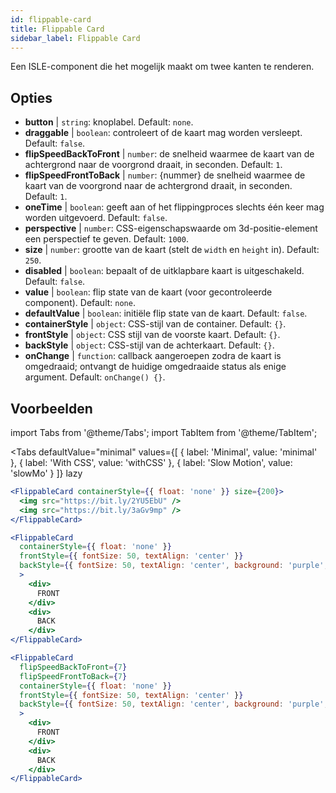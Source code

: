 ```yaml
---
id: flippable-card 
title: Flippable Card
sidebar_label: Flippable Card
---
```


Een ISLE-component die het mogelijk maakt om twee kanten te renderen.

## Opties

* __button__ | `string`: knoplabel. Default: `none`.
* __draggable__ | `boolean`: controleert of de kaart mag worden versleept. Default: `false`.
* __flipSpeedBackToFront__ | `number`: de snelheid waarmee de kaart van de achtergrond naar de voorgrond draait, in seconden. Default: `1`.
* __flipSpeedFrontToBack__ | `number`: {nummer} de snelheid waarmee de kaart van de voorgrond naar de achtergrond draait, in seconden. Default: `1`.
* __oneTime__ | `boolean`: geeft aan of het flippingproces slechts één keer mag worden uitgevoerd. Default: `false`.
* __perspective__ | `number`: CSS-eigenschapswaarde om 3d-positie-element een perspectief te geven. Default: `1000`.
* __size__ | `number`: grootte van de kaart (stelt de `width` en `height` in). Default: `250`.
* __disabled__ | `boolean`: bepaalt of de uitklapbare kaart is uitgeschakeld. Default: `false`.
* __value__ | `boolean`: flip state van de kaart (voor gecontroleerde component). Default: `none`.
* __defaultValue__ | `boolean`: initiële flip state van de kaart. Default: `false`.
* __containerStyle__ | `object`: CSS-stijl van de container. Default: `{}`.
* __frontStyle__ | `object`: CSS stijl van de voorste kaart. Default: `{}`.
* __backStyle__ | `object`: CSS-stijl van de achterkaart. Default: `{}`.
* __onChange__ | `function`: callback aangeroepen zodra de kaart is omgedraaid; ontvangt de huidige omgedraaide status als enige argument. Default: `onChange() {}`.


## Voorbeelden

import Tabs from '@theme/Tabs';
import TabItem from '@theme/TabItem';

<Tabs
    defaultValue="minimal"
    values={[
        { label: 'Minimal', value: 'minimal' },
        { label: 'With CSS', value: 'withCSS' },
        { label: 'Slow Motion', value: 'slowMo' }
    ]}
    lazy
>

<TabItem value="minimal">

```jsx live
<FlippableCard containerStyle={{ float: 'none' }} size={200}>
  <img src="https://bit.ly/2YU5EbU" />
  <img src="https://bit.ly/3aGv9mp" />
</FlippableCard>
```

</TabItem>

<TabItem value="withCSS">

```jsx live
<FlippableCard 
  containerStyle={{ float: 'none' }} 
  frontStyle={{ fontSize: 50, textAlign: 'center' }} 
  backStyle={{ fontSize: 50, textAlign: 'center', background: 'purple', color: 'white' }} 
  >
    <div>
      FRONT
    </div>
    <div>
      BACK
    </div>
</FlippableCard>
```

</TabItem>

<TabItem value="slowMo">

```jsx live
<FlippableCard 
  flipSpeedBackToFront={7} 
  flipSpeedFrontToBack={7}   
  containerStyle={{ float: 'none' }} 
  frontStyle={{ fontSize: 50, textAlign: 'center' }} 
  backStyle={{ fontSize: 50, textAlign: 'center', background: 'purple', color: 'white' }} 
  >
    <div>
      FRONT
    </div>
    <div>
      BACK
    </div>
</FlippableCard>
```

</TabItem>

</Tabs>
